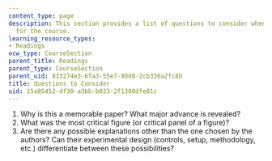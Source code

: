 ```yaml
---
content_type: page
description: This section provides a list of questions to consider when reading papers
  for the course.
learning_resource_types:
- Readings
ocw_type: CourseSection
parent_title: Readings
parent_type: CourseSection
parent_uid: 833274e3-6fa3-55e7-80d8-2cb330a2fc8b
title: Questions to Consider
uid: 15a85452-df30-a3bb-b033-2f1380dfe01c
---
```


1.  Why is this a memorable paper? What major advance is revealed?
2.  What was the most critical figure (or critical panel of a figure)?
3.  Are there any possible explanations other than the one chosen by the authors? Can their experimental design (controls, setup, methodology, etc.) differentiate between these possibilities?